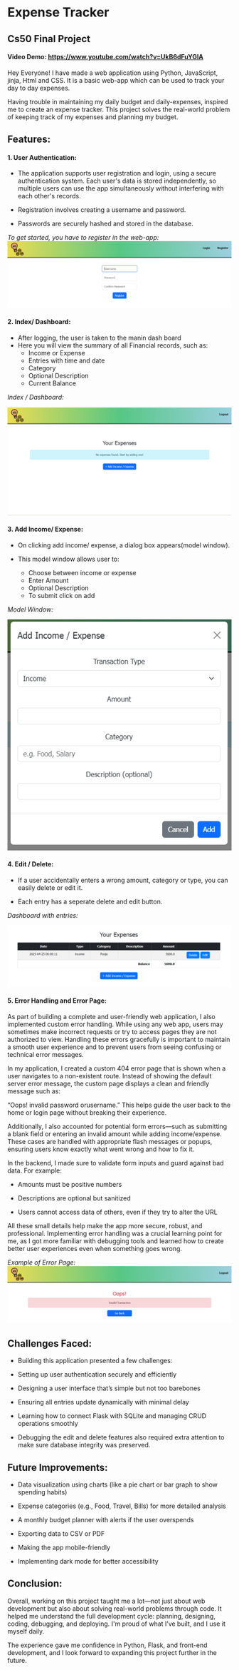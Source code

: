 # Expense Tracker
## Cs50 Final Project

#### Video Demo: https://www.youtube.com/watch?v=UkB6dFuYGIA
Hey Everyone! I have made a web application using Python, JavaScript, jinja, Html and CSS. It is a basic web-app which can be used to track your day to day expenses.

Having trouble in maintaining my daily budget and  daily-expenses, inspired me to create an expense tracker. This project solves the real-world problem of keeping track of my expenses and planning my budget.


## **Features:**
#### 1. User Authentication:
* The application supports user registration and login, using a secure authentication system. Each user's data is stored independently, so multiple users can use the app simultaneously without interfering with each other's records.

* Registration involves creating a username and password.

* Passwords are securely hashed and stored in the database.


_To get started, you have to register in the web-app:_
![Register](Register.PNG)


#### 2. Index/ Dashboard:
* After logging, the user is taken to the manin dash board
* Here you will view the summary of all Financial records, such as:
    * Income or Expense
    * Entries with time and date
    * Category
    * Optional Description
    * Current Balance

_Index / Dashboard:_

 ![Yourexpense](Yourexpense.PNG)

 #### 3. Add Income/ Expense:
 * On clicking add income/ expense, a dialog box appears(model window).

 * This model window allows user to:
    * Choose between income or expense
    * Enter Amount
    * Optional Description
    * To submit click on add



 _Model Window:_

  ![addexpense](addexpense.PNG)

  #### 4. Edit / Delete:
  * If a user accidentally enters a wrong amount, category or type, you can easily delete or edit it.

  * Each entry has a seperate delete and edit button.


  _Dashboard with entries:_

  ![Deleteedit](Deleteedit.PNG)

  #### 5. Error Handling and Error Page:
  As part of building a complete and user-friendly web application, I also implemented custom error handling. While using any web app, users may sometimes make incorrect requests or try to access pages they are not authorized to view. Handling these errors gracefully is important to maintain a smooth user experience and to prevent users from seeing confusing or technical error messages.

In my application, I created a custom 404 error page that is shown when a user navigates to a non-existent route. Instead of showing the default server error message, the custom page displays a clean and friendly message such as:

“Oops! invalid password orusername.”
This helps guide the user back to the home or login page without breaking their experience.

Additionally, I also accounted for potential form errors—such as submitting a blank field or entering an invalid amount while adding income/expense. These cases are handled with appropriate flash messages or popups, ensuring users know exactly what went wrong and how to fix it.

In the backend, I made sure to validate form inputs and guard against bad data. For example:

* Amounts must be positive numbers

* Descriptions are optional but sanitized

* Users cannot access data of others, even if they try to alter the URL

All these small details help make the app more secure, robust, and professional. Implementing error handling was a crucial learning point for me, as I got more familiar with debugging tools and learned how to create better user experiences even when something goes wrong.

_Example of Error Page:_
![Error](error.PNG)



## Challenges Faced:
* Building this application presented a few challenges:

* Setting up user authentication securely and efficiently

* Designing a user interface that’s simple but not too barebones

* Ensuring all entries update dynamically with minimal delay

* Learning how to connect Flask with SQLite and managing CRUD operations smoothly

* Debugging the edit and delete features also required extra attention to make sure database integrity was preserved.

## Future Improvements:

* Data visualization using charts (like a pie chart or bar graph to show spending habits)

* Expense categories (e.g., Food, Travel, Bills) for more detailed analysis

* A monthly budget planner with alerts if the user overspends

* Exporting data to CSV or PDF

* Making the app mobile-friendly

* Implementing dark mode for better accessibility


## Conclusion:

Overall, working on this project taught me a lot—not just about web development but also about solving real-world problems through code. It helped me understand the full development cycle: planning, designing, coding, debugging, and deploying. I'm proud of what I’ve built, and I use it myself daily.

The experience gave me confidence in Python, Flask, and front-end development, and I look forward to expanding this project further in the future.

